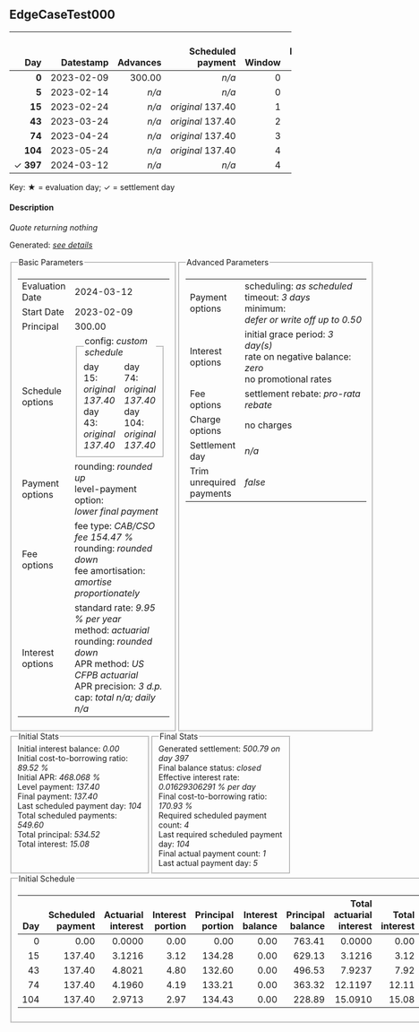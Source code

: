 <h2>EdgeCaseTest000</h2>
<table>
    <thead style="vertical-align: bottom;">
        <th class="ci00" style="text-align: right;">Day</th>
        <th class="ci01" style="text-align: right;">Datestamp</th>
        <th class="ci02" style="text-align: right;">Advances</th>
        <th class="ci03" style="text-align: right;">Scheduled payment</th>
        <th class="ci04" style="text-align: right;">Window</th>
        <th class="ci05" style="text-align: right;">Payment due</th>
        <th class="ci06" style="text-align: right;">Actual payments</th>
        <th class="ci07" style="text-align: right;">Paid by</th>
        <th class="ci08" style="text-align: right;">Net effect</th>
        <th class="ci09" style="text-align: right;">Payment status</th>
        <th class="ci10" style="text-align: right;">Balance status</th>
        <th class="ci11" style="text-align: right;">Actuarial interest</th>
        <th class="ci12" style="text-align: right;">New interest</th>
        <th class="ci13" style="text-align: right;">Interest portion</th>
        <th class="ci14" style="text-align: right;">Fee rebate if&nbsp;settled</th>
        <th class="ci15" style="text-align: right;">Fee rebate</th>
        <th class="ci16" style="text-align: right;">Fee portion</th>
        <th class="ci17" style="text-align: right;">Principal portion</th>
        <th class="ci18" style="text-align: right;">Interest balance</th>
        <th class="ci19" style="text-align: right;">Fee balance</th>
        <th class="ci20" style="text-align: right;">Principal balance</th>
        <th class="ci21" style="text-align: right;">Settlement figure</th>
    </thead>
    <tr style="text-align: right;">
        <td class="ci00"><b>0</b></td>
        <td class="ci01" style="white-space: nowrap;">2023-02-09</td>
        <td class="ci02">300.00</td>
        <td class="ci03" style="white-space: nowrap;"><i>n/a<i></td>
        <td class="ci04">0</td>
        <td class="ci05">0.00</td>
        <td class="ci06"><i>n/a</i></td>
        <td class="ci07"><i>n/a</i></td>
        <td class="ci08">0.00</td>
        <td class="ci09"><i>none&nbsp;scheduled</i></td>
        <td class="ci10">open</td>
        <td class="ci11">0.0000</td>
        <td class="ci12">0.0000</td>
        <td class="ci13">0.00</td>
        <td class="ci14">463.41</td>
        <td class="ci15">0.00</td>
        <td class="ci16">0.00</td>
        <td class="ci17">0.00</td>
        <td class="ci18">0.0000</td>
        <td class="ci19">463.41</td>
        <td class="ci20">300.00</td>
        <td class="ci21">763.41</td>
    </tr>
    <tr style="text-align: right;">
        <td class="ci00"><b>5</b></td>
        <td class="ci01" style="white-space: nowrap;">2023-02-14</td>
        <td class="ci02"><i>n/a</i></td>
        <td class="ci03" style="white-space: nowrap;"><i>n/a<i></td>
        <td class="ci04">0</td>
        <td class="ci05">0.00</td>
        <td class="ci06"><b>0</b>&nbsp;<i>confirmed</i>&nbsp;312.00</td>
        <td class="ci07"><i>n/a</i></td>
        <td class="ci08">312.00</td>
        <td class="ci09"><i>extra&nbsp;payment</i></td>
        <td class="ci10">open</td>
        <td class="ci11">1.0405</td>
        <td class="ci12">1.0405</td>
        <td class="ci13">1.04</td>
        <td class="ci14">441.14</td>
        <td class="ci15">0.00</td>
        <td class="ci16">188.77</td>
        <td class="ci17">122.19</td>
        <td class="ci18">0.0000</td>
        <td class="ci19">274.64</td>
        <td class="ci20">177.81</td>
        <td class="ci21">11.31</td>
    </tr>
    <tr style="text-align: right;">
        <td class="ci00"><b>15</b></td>
        <td class="ci01" style="white-space: nowrap;">2023-02-24</td>
        <td class="ci02"><i>n/a</i></td>
        <td class="ci03" style="white-space: nowrap;"><i>original</i> 137.40</td>
        <td class="ci04">1</td>
        <td class="ci05">0.00</td>
        <td class="ci06"><i>n/a</i></td>
        <td class="ci07"><b>5#0</b>&nbsp;137.40</td>
        <td class="ci08">0.00</td>
        <td class="ci09"><i>nothing&nbsp;due</i></td>
        <td class="ci10">open</td>
        <td class="ci11">1.2334</td>
        <td class="ci12">1.2334</td>
        <td class="ci13">0.00</td>
        <td class="ci14">396.58</td>
        <td class="ci15">0.00</td>
        <td class="ci16">0.00</td>
        <td class="ci17">0.00</td>
        <td class="ci18">1.2334</td>
        <td class="ci19">274.64</td>
        <td class="ci20">177.81</td>
        <td class="ci21">57.10</td>
    </tr>
    <tr style="text-align: right;">
        <td class="ci00"><b>43</b></td>
        <td class="ci01" style="white-space: nowrap;">2023-03-24</td>
        <td class="ci02"><i>n/a</i></td>
        <td class="ci03" style="white-space: nowrap;"><i>original</i> 137.40</td>
        <td class="ci04">2</td>
        <td class="ci05">0.00</td>
        <td class="ci06"><i>n/a</i></td>
        <td class="ci07"><b>5#0</b>&nbsp;137.40</td>
        <td class="ci08">0.00</td>
        <td class="ci09"><i>nothing&nbsp;due</i></td>
        <td class="ci10">open</td>
        <td class="ci11">3.4535</td>
        <td class="ci12">3.4535</td>
        <td class="ci13">0.00</td>
        <td class="ci14">271.81</td>
        <td class="ci15">0.00</td>
        <td class="ci16">0.00</td>
        <td class="ci17">0.00</td>
        <td class="ci18">4.6869</td>
        <td class="ci19">274.64</td>
        <td class="ci20">177.81</td>
        <td class="ci21">185.32</td>
    </tr>
    <tr style="text-align: right;">
        <td class="ci00"><b>74</b></td>
        <td class="ci01" style="white-space: nowrap;">2023-04-24</td>
        <td class="ci02"><i>n/a</i></td>
        <td class="ci03" style="white-space: nowrap;"><i>original</i> 137.40</td>
        <td class="ci04">3</td>
        <td class="ci05">100.20</td>
        <td class="ci06"><i>n/a</i></td>
        <td class="ci07"><b>5#0</b>&nbsp;37.20</td>
        <td class="ci08">0.00</td>
        <td class="ci09"><i>missed&nbsp;payment</i></td>
        <td class="ci10">open</td>
        <td class="ci11">3.8235</td>
        <td class="ci12">3.8235</td>
        <td class="ci13">0.00</td>
        <td class="ci14">133.68</td>
        <td class="ci15">0.00</td>
        <td class="ci16">0.00</td>
        <td class="ci17">0.00</td>
        <td class="ci18">8.5104</td>
        <td class="ci19">274.64</td>
        <td class="ci20">177.81</td>
        <td class="ci21">327.28</td>
    </tr>
    <tr style="text-align: right;">
        <td class="ci00"><b>104</b></td>
        <td class="ci01" style="white-space: nowrap;">2023-05-24</td>
        <td class="ci02"><i>n/a</i></td>
        <td class="ci03" style="white-space: nowrap;"><i>original</i> 137.40</td>
        <td class="ci04">4</td>
        <td class="ci05">137.40</td>
        <td class="ci06"><i>n/a</i></td>
        <td class="ci07"><i>n/a</i></td>
        <td class="ci08">0.00</td>
        <td class="ci09"><i>missed&nbsp;payment</i></td>
        <td class="ci10">open</td>
        <td class="ci11">3.7002</td>
        <td class="ci12">3.7002</td>
        <td class="ci13">0.00</td>
        <td class="ci14">0.00</td>
        <td class="ci15">0.00</td>
        <td class="ci16">0.00</td>
        <td class="ci17">0.00</td>
        <td class="ci18">12.2106</td>
        <td class="ci19">274.64</td>
        <td class="ci20">177.81</td>
        <td class="ci21">464.66</td>
    </tr>
    <tr style="text-align: right;">
        <td class="ci00">&#x2713;&nbsp;<b>397</b></td>
        <td class="ci01" style="white-space: nowrap;">2024-03-12</td>
        <td class="ci02"><i>n/a</i></td>
        <td class="ci03" style="white-space: nowrap;"><i>n/a<i></td>
        <td class="ci04">4</td>
        <td class="ci05">0.00</td>
        <td class="ci06"><i>n/a</i></td>
        <td class="ci07"><i>n/a</i></td>
        <td class="ci08">500.79</td>
        <td class="ci09"><i>generated</i></td>
        <td class="ci10">closed</td>
        <td class="ci11">36.1384</td>
        <td class="ci12">36.1384</td>
        <td class="ci13">48.34</td>
        <td class="ci14">0.00</td>
        <td class="ci15">0.00</td>
        <td class="ci16">274.64</td>
        <td class="ci17">177.81</td>
        <td class="ci18">0.0000</td>
        <td class="ci19">0.00</td>
        <td class="ci20">0.00</td>
        <td class="ci21">0.00</td>
    </tr>
</table><p>Key: &#x2605; = evaluation day; &#x2713; = settlement day</p>
<h4>Description</h4>
<p><i>Quote returning nothing</i></p>
<p>Generated: <i><a href="../GeneratedDate.html">see details</a></i></p>
<div style="display:flex;">

<fieldset style="flex: 1; display: flex; flex-direction: column;"><legend>Basic Parameters</legend>
<table>
    <tr>
        <td>Evaluation Date</td>
        <td>2024-03-12</td>
    </tr>
    <tr>
        <td>Start Date</td>
        <td>2023-02-09</td>
    </tr>
    <tr>
        <td>Principal</td>
        <td>300.00</td>
    </tr>
    <tr>
        <td>Schedule options</td>
        <td>
            <fieldset>
                <legend>config: <i>custom schedule</i></legend>
                <div style="column-count: 2;">
                <div>day 15: <i><i>original</i> 137.40</i></div>
                <div>day 43: <i><i>original</i> 137.40</i></div>
                <div>day 74: <i><i>original</i> 137.40</i></div>
                <div>day 104: <i><i>original</i> 137.40</i></div></div>
            </fieldset>
        </td>
    </tr>
    <tr>
        <td>Payment options</td>
        <td>
            <div>
                <div>rounding: <i>rounded up</i></div>
                <div>level-payment option: <i>lower&nbsp;final&nbsp;payment</i></div>
            </div>
        </td>
    </tr>
    <tr>
        <td>Fee options</td>
        <td>
            <div>
                <div>fee type: <i><i>CAB/CSO fee</i> 154.47 %</i></div>
                <div>rounding: <i>rounded down</i></div>
                <div>fee amortisation: <i>amortise proportionately</i></div>
            </div>
        </td>
    </tr>
    <tr>
        <td>Interest options</td>
        <td>
            <div>
                <div>standard rate: <i>9.95 % per year</i></div>
                <div>method: <i>actuarial</i></div>
                <div>rounding: <i>rounded down</i></div>
                <div>APR method: <i>US CFPB actuarial</i></div>
                <div>APR precision: <i>3 d.p.</i></div>
                <div>cap: <i>total <i>n/a</i>; daily <i>n/a</i></div>
            </div>
        </td>
    </tr>
</table></fieldset>

<fieldset style="flex: 1; display: flex; flex-direction: column;"><legend>Advanced Parameters</legend>
<table>
    <tr>
        <td>Payment options</td>
        <td>
                <div>
                    <div>scheduling: <i>as scheduled</i></div>
                    <div>timeout: <i>3 days</i></div>
                    <div>minimum: <i>defer&nbsp;or&nbsp;write&nbsp;off&nbsp;up&nbsp;to&nbsp;0.50</i></div>
                </div>
        </td>
    </tr>
    <tr>
        <td>Interest options</td>
        <td>
            <div>
                <div>initial grace period: <i>3 day(s)</i></div>
                <div>rate on negative balance: <i>zero</i></div>
                <div>no promotional rates</div>
            </div>
        </td>
    </tr>
    <tr>
        <td>Fee options</td>
        <td>
            <div>
                <div>settlement rebate: <i>pro-rata rebate</i></div>
            </div>
        </td>
    </tr>
    <tr>
        <td>Charge options</td>
        <td>no charges
        </td>
    </tr>
    <tr>
        <td>Settlement day</td><td><i><i>n/a</i></i></td>
    </tr>
    <tr>
        <td>Trim unrequired payments</td><td><i>false</i></td>
    </tr>
</table></fieldset>
</div>
<div style="display:flex;">


<fieldset style="flex: 1; display: flex; flex-direction: column;"><legend>Initial Stats</legend>
<div>
    <div>Initial interest balance: <i>0.00</i></div>
    <div>Initial cost-to-borrowing ratio: <i>89.52 %</i></div>
    <div>Initial APR: <i>468.068 %</i></div>
    <div>Level payment: <i>137.40</i></div>
    <div>Final payment: <i>137.40</i></div>
    <div>Last scheduled payment day: <i>104</i></div>
    <div>Total scheduled payments: <i>549.60</i></div>
    <div>Total principal: <i>534.52</i></div>
    <div>Total interest: <i>15.08</i></div>
</div></fieldset>

<fieldset style="flex: 1; display: flex; flex-direction: column;"><legend>Final Stats</legend>
<div>
    <div>Generated settlement: <i>500.79 on day 397</i></div>
    <div>Final balance status: <i>closed</i></div>
    <div>Effective interest rate: <i>0.01629306291 % per day</i></div>
    <div>Final cost-to-borrowing ratio: <i>170.93 %</i></div>
    <div>Required scheduled payment count: <i>4</i></div>
    <div>Last required scheduled payment day: <i>104</i></div>
    <div>Final actual payment count: <i>1</i></div>
    <div>Last actual payment day: <i>5</i></div>
</div>
</fieldset>
</div>
<fieldset><legend>Initial Schedule</legend>
<table>
    <thead style="vertical-align: bottom;">
        <th style="text-align: right;">Day</th>
        <th style="text-align: right;">Scheduled payment</th>
        <th style="text-align: right;">Actuarial interest</th>
        <th style="text-align: right;">Interest portion</th>
        <th style="text-align: right;">Principal portion</th>
        <th style="text-align: right;">Interest balance</th>
        <th style="text-align: right;">Principal balance</th>
        <th style="text-align: right;">Total actuarial interest</th>
        <th style="text-align: right;">Total interest</th>
        <th style="text-align: right;">Total principal</th>
    </thead>
    <tr style="text-align: right;">
        <td class="ci00">0</td>
        <td class="ci01" style="white-space: nowrap;">0.00</td>
        <td class="ci02">0.0000</td>
        <td class="ci03">0.00</td>
        <td class="ci04">0.00</td>
        <td class="ci05">0.00</td>
        <td class="ci06">763.41</td>
        <td class="ci07">0.0000</td>
        <td class="ci08">0.00</td>
        <td class="ci09">0.00</td>
    </tr>
    <tr style="text-align: right;">
        <td class="ci00">15</td>
        <td class="ci01" style="white-space: nowrap;">137.40</td>
        <td class="ci02">3.1216</td>
        <td class="ci03">3.12</td>
        <td class="ci04">134.28</td>
        <td class="ci05">0.00</td>
        <td class="ci06">629.13</td>
        <td class="ci07">3.1216</td>
        <td class="ci08">3.12</td>
        <td class="ci09">134.28</td>
    </tr>
    <tr style="text-align: right;">
        <td class="ci00">43</td>
        <td class="ci01" style="white-space: nowrap;">137.40</td>
        <td class="ci02">4.8021</td>
        <td class="ci03">4.80</td>
        <td class="ci04">132.60</td>
        <td class="ci05">0.00</td>
        <td class="ci06">496.53</td>
        <td class="ci07">7.9237</td>
        <td class="ci08">7.92</td>
        <td class="ci09">266.88</td>
    </tr>
    <tr style="text-align: right;">
        <td class="ci00">74</td>
        <td class="ci01" style="white-space: nowrap;">137.40</td>
        <td class="ci02">4.1960</td>
        <td class="ci03">4.19</td>
        <td class="ci04">133.21</td>
        <td class="ci05">0.00</td>
        <td class="ci06">363.32</td>
        <td class="ci07">12.1197</td>
        <td class="ci08">12.11</td>
        <td class="ci09">400.09</td>
    </tr>
    <tr style="text-align: right;">
        <td class="ci00">104</td>
        <td class="ci01" style="white-space: nowrap;">137.40</td>
        <td class="ci02">2.9713</td>
        <td class="ci03">2.97</td>
        <td class="ci04">134.43</td>
        <td class="ci05">0.00</td>
        <td class="ci06">228.89</td>
        <td class="ci07">15.0910</td>
        <td class="ci08">15.08</td>
        <td class="ci09">534.52</td>
    </tr>
</table></fieldset>
